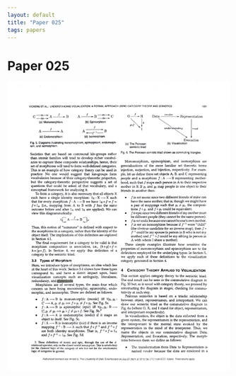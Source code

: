 ```yaml
---
layout: default
title: "Paper 025"
tags: papers
---
```


# Paper 025

<img src="/assets/scans/25.png" alt="Page with chartjunk removed" width="800"/>
